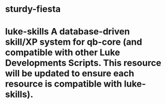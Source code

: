# sturdy-fiesta
# luke-skills  A database-driven skill/XP system for qb-core (and compatible with other Luke Developments Scripts. This resource will be updated to ensure each resource is compatible with luke-skills).
